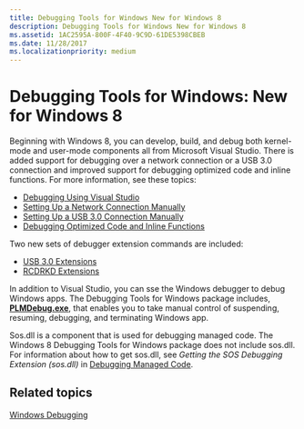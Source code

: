 ```yaml
---
title: Debugging Tools for Windows New for Windows 8
description: Debugging Tools for Windows New for Windows 8
ms.assetid: 1AC2595A-800F-4F40-9C9D-61DE5398CBEB
ms.date: 11/28/2017
ms.localizationpriority: medium
---
```


# Debugging Tools for Windows: New for Windows 8

Beginning with Windows 8, you can develop, build, and debug both kernel-mode and user-mode components all from Microsoft Visual Studio. There is added support for debugging over a network connection or a USB 3.0 connection and improved support for debugging optimized code and inline functions. For more information, see these topics:

-   [Debugging Using Visual Studio](debugging-using-visual-studio.md)
-   [Setting Up a Network Connection Manually](setting-up-a-network-debugging-connection.md)
-   [Setting Up a USB 3.0 Connection Manually](setting-up-a-usb-3-0-debug-cable-connection.md)
-   [Debugging Optimized Code and Inline Functions](debugging-optimized-code-and-inline-functions-external.md)

Two new sets of debugger extension commands are included:

-   [USB 3.0 Extensions](usb-3-extensions.md)
-   [RCDRKD Extensions](rcdrkd-extensions.md)

In addition to Visual Studio, you can sse the Windows debugger to debug Windows apps. The Debugging Tools for Windows package includes, [**PLMDebug.exe**](plmdebug.md), that enables you to take manual control of suspending, resuming, debugging, and terminating Windows app.

Sos.dll is a component that is used for debugging managed code. The Windows 8 Debugging Tools for Windows package does not include sos.dll. For information about how to get sos.dll, see *Getting the SOS Debugging Extension (sos.dll)* in [Debugging Managed Code](debugging-managed-code.md).

## Related topics

[Windows Debugging](index.md)
